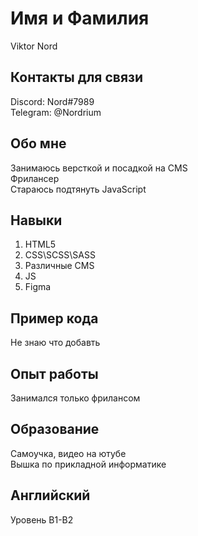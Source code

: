 # Имя и Фамилия
Viktor Nord
## Контакты для связи 
Discord: Nord#7989  
Telegram: @Nordrium
## Обо мне
Занимаюсь верcткой и посадкой на CMS  
Фрилансер  
Стараюсь подтянуть JavaScript
## Навыки
  1. HTML5
  2. CSS\SCSS\SASS
  3. Различные CMS
  4. JS
  5. Figma

## Пример кода
Не знаю что добавть
## Опыт работы
Занимался только фрилансом
## Образование
Самоучка, видео на ютубе  
Вышка по прикладной информатике
## Английский
Уровень B1-B2


